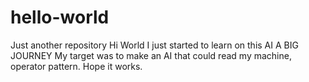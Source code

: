 # hello-world
Just another repository
Hi World
I just started to learn on this AI
A BIG JOURNEY
My target was to make an AI that could read my machine, operator pattern. Hope it works.
